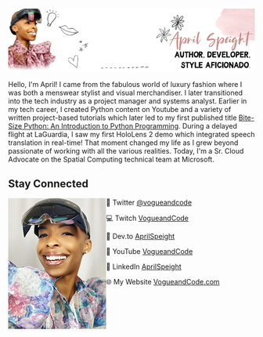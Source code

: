 ![April Speight. Author, developer, style aficionado.](/GitHub-Banner.png)

Hello, I'm April! I came from the fabulous world of luxury fashion where I was both a menswear stylist and visual merchandiser. I later transitioned into the tech industry as a project manager and systems analyst. Earlier in my tech career, I created Python content on Youtube and a variety of written project-based tutorials which later led to my first published title [Bite-Size Python: An Introduction to Python Programming](https://www.wiley.com/Bite+Size+Python%3A+An+Introduction+to+Python+Programming-p-9781119643821). During a delayed flight at LaGuardia, I saw my first HoloLens 2 demo which integrated speech translation in real-time! That moment changed my life as I grew beyond passionate of working with all the various realities. Today, I'm a Sr. Cloud Advocate on the Spatial Computing technical team at Microsoft.

## Stay Connected

<p>
  <img width="200" alt="April Speight" align="left" src="/speight_hl2_04-small.jpg">
</p>


💬 Twitter [@vogueandcode](https://www.twitter.com/vogueandcode)

💻 Twitch [VogueandCode](https://twitch.tv/vogueandcode)

📝 Dev.to [AprilSpeight](https://www.dev.to/aprilspeight)

🎥 YouTube [VogueandCode](https://www.youtube.com/c/vogueandcode)

💼 LinkedIn [AprilSpeight](https://www.linkedin.com/in/aprilspeight)

🌐 My Website [VogueandCode.com](https://www.vogueandcode.com)



<!--
**aprilspeight/aprilspeight** is a ✨ _special_ ✨ repository because its `README.md` (this file) appears on your GitHub profile.

Here are some ideas to get you started:

- 🔭 I’m currently working on ...
- 🌱 I’m currently learning ...
- 👯 I’m looking to collaborate on ...
- 🤔 I’m looking for help with ...
- 💬 Ask me about ...
- 📫 How to reach me: ...
- 😄 Pronouns: ...
- ⚡ Fun fact: ...
-->
